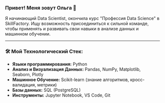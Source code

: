 ### Привет! Меня зовут Ольга 👋

Я начинающий Data Scientist, окончила курс "Профессия Data Science" в SkillFactory. Ищу возможность присоединиться к сильной команде, чтобы применять и развивать свои навыки в анализе данных и машинном обучении.

---

### 🛠 Мой Технологический Стек:
*   **Языки программирования:** Python
*   **Анализ и Визуализация Данных:** Pandas, NumPy, Matplotlib, Seaborn, Plotly
*   **Машинное Обучение:** Scikit-learn (знание алгоритмов, кросс-валидация, метрики)
*   **Базы данных:** SQL (PostgreSQL)
*   **Инструменты:** Jupyter Notebook, VS Code, Git
